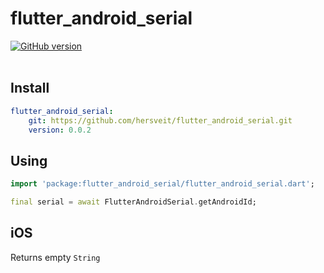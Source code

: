 # flutter_android_serial 
[![GitHub version](https://badge.fury.io/gh/hersveit%2Fflutter_android_serial.svg)](https://badge.fury.io/gh/hersveit%2Fflutter_android_serial)
<br><br>
## Install
```yaml
flutter_android_serial:
    git: https://github.com/hersveit/flutter_android_serial.git
    version: 0.0.2
```

## Using
```dart
import 'package:flutter_android_serial/flutter_android_serial.dart';

final serial = await FlutterAndroidSerial.getAndroidId;
```

## iOS

Returns empty `String`
